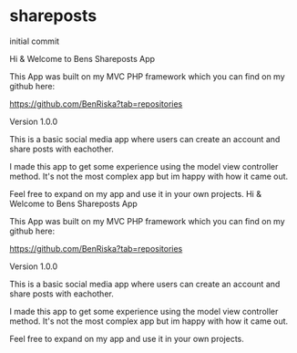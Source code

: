 # shareposts
initial commit

Hi & Welcome to Bens Shareposts App

This App was built on my MVC PHP framework which you can find on my github here:

https://github.com/BenRiska?tab=repositories

Version 1.0.0

This is a basic social media app where users can create an account and share posts with eachother. 

I made this app to get some experience using the model view controller method. It's not the most complex app but im happy with how it came out. 

Feel free to expand on my app and use it in your own projects. Hi & Welcome to Bens Shareposts App

This App was built on my MVC PHP framework which you can find on my github here:

https://github.com/BenRiska?tab=repositories

Version 1.0.0

This is a basic social media app where users can create an account and share posts with eachother. 

I made this app to get some experience using the model view controller method. It's not the most complex app but im happy with how it came out. 

Feel free to expand on my app and use it in your own projects. 
